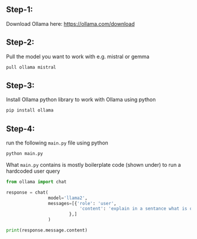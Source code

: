 ## Step-1:
Download Ollama here: https://ollama.com/download

## Step-2:
Pull the model you want to work with e.g. mistral or gemma
```bash
pull ollama mistral
````

## Step-3:
Install Ollama python library to work with Ollama using python
```bash
pip install ollama
```

## Step-4:
run the following ```main.py``` file using python
```bash
python main.py
```
What ```main.py``` contains is mostly boilerplate code (shown under) to run a hardcoded user query
```python
from ollama import chat

response = chat(
                model='llama2', 
                messages=[{'role': 'user',
                            'content': 'explain in a sentance what is quantum mechanics?'
                        },]
                )

print(response.message.content)
```
